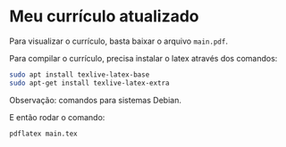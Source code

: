 # Meu currículo atualizado

Para visualizar o currículo, basta baixar o arquivo `main.pdf`.

Para compilar o currículo, precisa instalar o latex através dos comandos:

```bash
sudo apt install texlive-latex-base
sudo apt-get install texlive-latex-extra
```
Observação: comandos para sistemas Debian.

E então rodar o comando:

```bash
pdflatex main.tex
```
